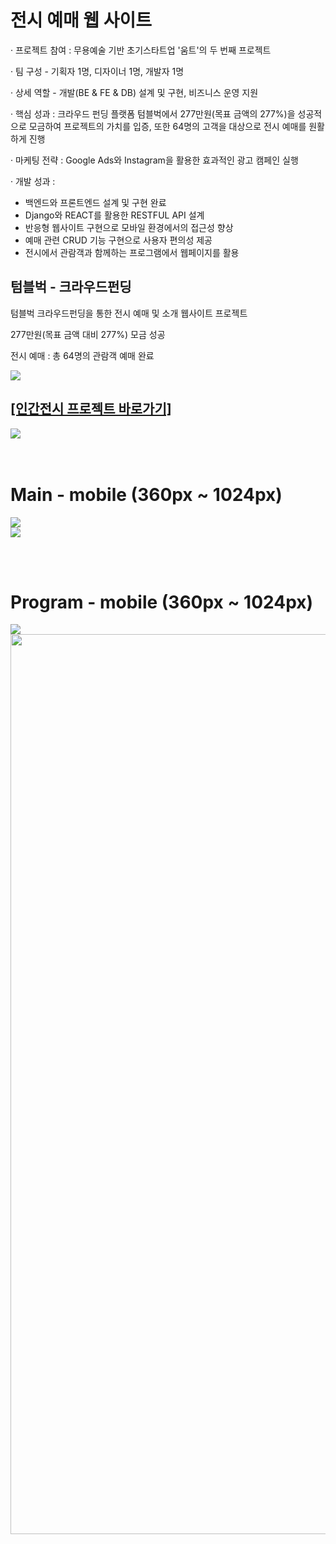  <h1>전시 예매 웹 사이트</h1>
 <p>· 프로젝트 참여 : 무용예술 기반 초기스타트업 '움트'의 두 번째 프로젝트</p>
 <p>· 팀 구성 - 기획자 1명, 디자이너 1명, 개발자 1명</p>
 <p>· 상세 역할 - 개발(BE & FE & DB) 설계 및 구현, 비즈니스 운영 지원</p>

 <p>· 핵심 성과 : 크라우드 펀딩 플랫폼 텀블벅에서 277만원(목표 금액의 277%)을 성공적으로 모금하여 프로젝트의 가치를 입증, 또한 64명의 고객을 대상으로 전시 예매를 원활하게 진행</p>
 <p>· 마케팅 전략 : Google Ads와 Instagram을 활용한 효과적인 광고 캠페인 실행</p>

· 개발 성과 :
- 백엔드와 프론트엔드 설계 및 구현 완료
- Django와 REACT를 활용한 RESTFUL API 설계
- 반응형 웹사이트 구현으로 모바일 환경에서의 접근성 향상
- 예매 관련 CRUD 기능 구현으로 사용자 편의성 제공
- 전시에서 관람객과 함께하는 프로그램에서 웹페이지를 활용
     
<h2>텀블벅 - 크라우드펀딩</h2>
<p>텀블벅 크라우드펀딩을 통한 전시 예매 및 소개 웹사이트 프로젝트</p>
<p>277만원(목표 금액 대비 277%) 모금 성공</p>
<p>전시 예매 : 총 64명의 관람객 예매 완료</p>
<div><img src="https://github.com/jingom368/Nature_Project/assets/67932739/7015d633-7c6a-4571-aa71-4bef7b303e72"></div>
<h2><a href="https://tumblbug.com/projectoumtt?ref=%EA%B2%80%EC%83%89%2F%ED%82%A4%EC%9B%8C%EB%93%9C">[인간전시 프로젝트 바로가기]</a></h2>
<div><img src="https://github.com/jingom368/oumtt/assets/67932739/86cb5ec2-f238-4702-ac98-40e33f607979"></div>
<br /><br/>
<h1>Main - mobile (360px ~ 1024px)</h1>
<div><img src="https://github.com/jingom368/oumtt/assets/67932739/2e3dbd96-6007-447d-a35c-b72be1dc693e"></div>
<div><img src="https://github.com/jingom368/oumtt/assets/67932739/a23f4e95-83d2-4557-8361-ae7e01408b90"></div>

<br/><br/>
<h1>Program - mobile (360px ~ 1024px)</h1>

<div><img src="https://github.com/jingom368/oumtt/assets/67932739/735d4e2c-8fd6-4853-b3ed-c3b54c9a77ae"></div>
<div><img src="https://github.com/jingom368/oumtt/assets/67932739/bda8fab4-c3a4-4ebe-bd27-3c80f98af23a" width="1440px"></div>

